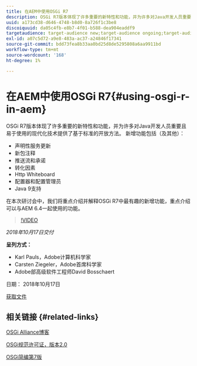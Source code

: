 ```yaml
---
title: 在AEM中使用OSGi R7
description: OSGi R7版本体现了许多重要的新特性和功能，并为许多对Java开发人员重要且易于使用的现代化技术提供了基于标准的开放方法。
uuid: a173cd38-d646-4748-b8d0-8a726f1c3be8
discoiquuid: da05c4fb-e8b7-4f01-b588-dea904eaddf9
targetaudience: target-audience new;target-audience ongoing;target-audience upgrader
exl-id: a07c5d72-a9e8-483a-ac37-a24846f17341
source-git-commit: bdd73fea8b33aa0bd25d8de5295808a6aa9911bd
workflow-type: tm+mt
source-wordcount: '168'
ht-degree: 1%

---
```


# 在AEM中使用OSGi R7{#using-osgi-r-in-aem}

OSGi R7版本体现了许多重要的新特性和功能，并为许多对Java开发人员重要且易于使用的现代化技术提供了基于标准的开放方法。  新增功能包括（及其他）：

* 声明性服务更新
* 新包注释
* 推送流和承诺
* 转化因素
* Http Whiteboard
* 配置器和配置管理员
* Java 9支持

在本次研讨会中，我们将重点介绍并解释OSGi R7中最有趣的新增功能，重点介绍可以与AEM 6.4一起使用的功能。

>[!VIDEO](https://video.tv.adobe.com/v/25037/?quality=9)

*2018年10月17日交付*

**呈列方式：**

* Karl Pauls，Adobe计算机科学家
* Carsten Ziegeler，Adobe首席科学家
* Adobe部高级软件工程师David Bosschaert

日期： 2018年10月17日

[获取文件](assets/aem-gems-osg-r7inaem-10172018.pdf)

## 相关链接 {#related-links}

[OSGi Alliance博客](https://blog.osgi.org/2018/09/osgi-r7-highlights-blog-series.html)

[OSGi规范许可证，版本2.0](https://osgi.org/specification/osgi.core/7.0.0/index.html)

[OSGi简编第7版](https://osgi.org/specification/osgi.cmpn/7.0.0/index.html)

<!--
[Get back to the Overview](https://helpx.adobe.com/experience-manager/kt/eseminars/gems/aem-index.html)
-->
